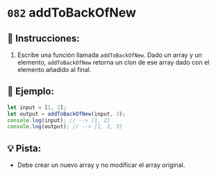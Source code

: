 # `082` addToBackOfNew

## 📝 Instrucciones: 

1. Escribe una función llamada `addToBackOfNew`. Dado un array y un elemento, `addToBackOfNew` retorna un clon de ese array dado con el elemento añadido al final.

## 📎 Ejemplo:

```js
let input = [1, 2];
let output = addToBackOfNew(input, 3);
console.log(input); // --> [1, 2]
console.log(output); // --> [1, 2, 3]
```

## 💡 Pista:

+ Debe crear un nuevo array y no modificar el array original.
